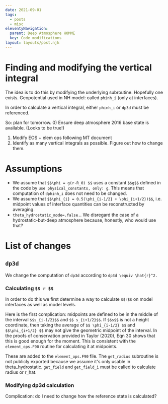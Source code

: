 ```yaml
---
date: 2021-09-01
tags:
  - posts
  - misc
eleventyNavigation:
  parent: Deep Atmosphere HOMME
  key: Code modifications
layout: layouts/post.njk
---
```


# Finding and modifying the vertical integral
The idea is to do this by modifying the underlying subroutine. Hopefully one exists.
Geopotential used in NH model: called `phinh_i` (only at interfaces). 

In order to calculate a vertical integral, either `phinh_i` or `dp3d` must be referenced.

So: plan for tomorrow. 
0) Ensure deep atmosphere 2016 base state is available.  (Looks to be true!)
1) Modify EOS + elem ops following MT document
2) Identify as many vertical integrals as possible. Figure out how to change them.


# Assumptions
* We assume that `$$\phi = g(r-R_0) $$` uses a constant `$$g$$` defined in the code by
`use physical_constants, only: g`. This means that computation of `dphinh_i` 
does not need to be changed.
* We assume that `$$\phi_{i} = 0.5(\phi_{i-1/2} + \phi_{i+1/2})$$`, i.e. midpoint values
of interface quantities can be reconstructed by averaging.
* `theta_hydrostatic_mode=.false.`. We disregard the case of a hydrostatic-but-deep atmosphere
because, honestly, who would use that?



# List of changes

## `dp3d`
We change the computation of `dp3d` according to `dp3d \equiv \hat{r}^2.`


### Calculating `$$ r $$`
In order to do this we first determine a way to calculate `$$r$$` on model 
interfaces as well as model levels.

Here is the first complication: midpoints are defined to be in the middle of the interval `$$s_{i-1/2}$$` and
`$$ s_{i+1/2}$$`. If `$$s$$` is not a height coordinate, then taking the average of `$$ \phi_{i-1/2} $$` and `$$\phi_{i+1/2} $$`
may not give the geometric midpoint of the interval. In the proofs of conservation
provided in Taylor (2020), Eqn 30 shows that this is good enough for the moment. This is consistent with the `element_ops.F90` routine
for calculating it at midpoints.

These are added to the `element_ops.F90` file. The `get_radius` subroutine
is not publicly exported because we assume it's only usable in theta_hydrostatic.
`get_field` and `get_field_i` must be called to calculate radius or r_hat. 

### Modifying dp3d calculation

Complication: do I need to change how the reference state is calculated?